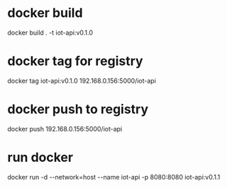 
# docker build
docker build . -t iot-api:v0.1.0

# docker tag for registry
docker tag iot-api:v0.1.0 192.168.0.156:5000/iot-api

# docker push to registry
docker push 192.168.0.156:5000/iot-api

# run docker
docker run -d --network=host --name iot-api -p 8080:8080 iot-api:v0.1.1
